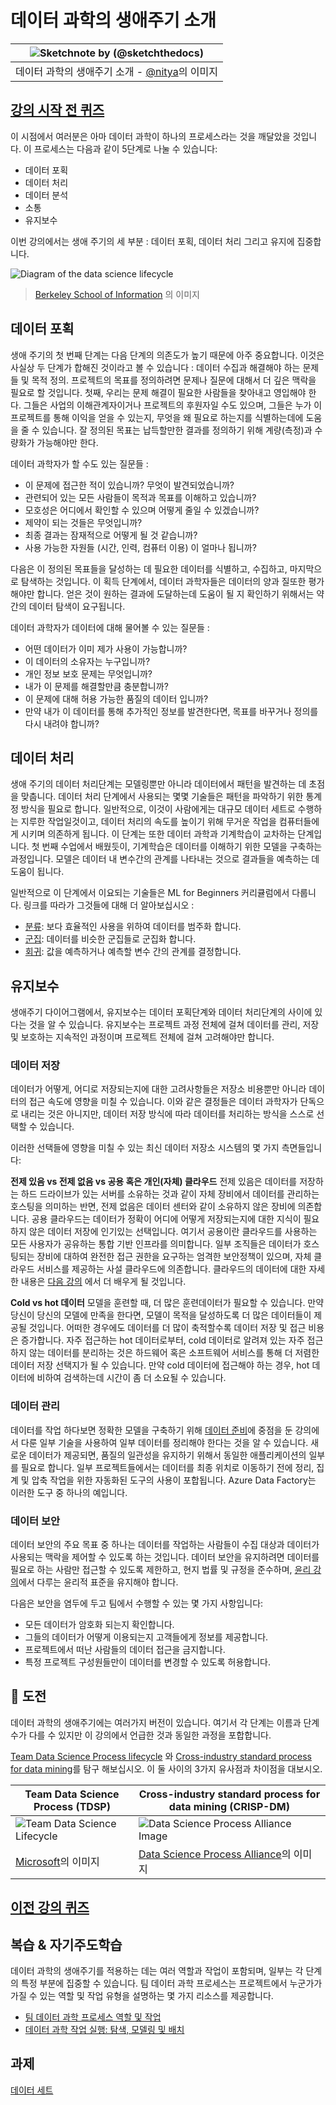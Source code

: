 # 데이터 과학의 생애주기 소개

|![ Sketchnote by [(@sketchthedocs)](https://sketchthedocs.dev) ](../../../sketchnotes/14-DataScience-Lifecycle.png)|
|:---:|
| 데이터 과학의 생애주기 소개 - [@nitya](https://twitter.com/nitya)의 이미지 |

## [강의 시작 전 퀴즈](https://red-water-0103e7a0f.azurestaticapps.net/quiz/26)

이 시점에서 여러분은 아마 데이터 과학이 하나의 프로세스라는 것을 깨달았을 것입니다. 이 프로세스는 다음과 같이 5단계로 나눌 수 있습니다:

- 데이터 포획
- 데이터 처리
- 데이터 분석
- 소통
- 유지보수


이번 강의에서는 생애 주기의 세 부분 : 데이터 포획, 데이터 처리 그리고 유지에 집중합니다.

![Diagram of the data science lifecycle](.././images/data-science-lifecycle.jpg)
> [Berkeley School of Information](https://ischoolonline.berkeley.edu/data-science/what-is-data-science/) 의 이미지

## 데이터 포획

생애 주기의 첫 번째 단계는 다음 단계의 의존도가 높기 때문에 아주 중요합니다. 이것은 사실상 두 단계가 합해진 것이라고 볼 수 있습니다 : 데이터 수집과 해결해야 하는 문제들 및 목적 정의.
프로젝트의 목표를 정의하려면 문제나 질문에 대해서 더 깊은 맥락을 필요로 할 것입니다. 첫째, 우리는 문제 해결이 필요한 사람들을 찾아내고 영입해야 한다. 그들은 사업의 이해관계자이거나 프로젝트의 후원자일 수도 있으며, 그들은 누가 이 프로젝트를 통해 이익을 얻을 수 있는지, 무엇을 왜 필요로 하는지를 식별하는데에 도움을 줄 수 있습니다. 잘 정의된 목표는 납득할만한 결과를 정의하기 위해 계량(측정)과 수량화가 가능해야만 한다.

데이터 과학자가 할 수도 있는 질문들 :
-	이 문제에 접근한 적이 있습니까? 무엇이 발견되었습니까?
-	관련되어 있는 모든 사람들이 목적과 목표를 이해하고 있습니까?
-	모호성은 어디에서 확인할 수 있으며 어떻게 줄일 수 있겠습니까?
-	제약이 되는 것들은 무엇입니까?
-	최종 결과는 잠재적으로 어떻게 될 것 같습니까?
-	사용 가능한 자원들 (시간, 인력, 컴퓨터 이용) 이 얼마나 됩니까?

다음은 이 정의된 목표들을 달성하는 데 필요한 데이터를 식별하고, 수집하고, 마지막으로 탐색하는 것입니다. 이 획득 단계에서, 데이터 과학자들은 데이터의 양과 질또한 평가해야만 합니다. 얻은 것이 원하는 결과에 도달하는데 도움이 될 지 확인하기 위해서는 약간의 데이터 탐색이 요구됩니다.

데이터 과학자가 데이터에 대해 물어볼 수 있는 질문들 :
-	어떤 데이터가 이미 제가 사용이 가능합니까?
-	이 데이터의 소유자는 누구입니까?
-	개인 정보 보호 문제는 무엇입니까? 
-	내가 이 문제를 해결할만큼 충분합니까?
-	이 문제에 대해 허용 가능한 품질의 데이터 입니까?
-	만약 내가 이 데이터를 통해 추가적인 정보를 발견한다면, 목표를 바꾸거나 정의를 다시 내려야 합니까?

## 데이터 처리

생애 주기의 데이터 처리단계는 모델링뿐만 아니라 데이터에서 패턴을 발견하는 데 초점을 맞춥니다. 데이터 처리 단계에서 사용되는 몇몇 기술들은 패턴을 파악하기 위한 통계정 방식을 필요로 합니다. 일반적으로, 이것이 사람에게는 대규모 데이터 세트로 수행하는 지루한 작업일것이고, 데이터 처리의 속도를 높이기 위해 무거운 작업을 컴퓨터들에게 시키며 의존하게 됩니다. 이 단계는 또한 데이터 과학과 기계학습이 교차하는 단계입니다. 첫 번째 수업에서 배웠듯이, 기계학습은 데이터를 이해하기 위한 모델을 구축하는 과정입니다. 모델은 데이터 내 변수간의 관계를 나타내는 것으로 결과들을 예측하는 데 도움이 됩니다.

일반적으로 이 단계에서 이요되는 기술들은 ML for Beginners 커리큘럼에서 다룹니다. 링크를 따라가 그것들에 대해 더 알아보십시오 :

- [분류](https://github.com/microsoft/ML-For-Beginners/tree/main/4-Classification):  보다 효율적인 사용을 위하여 데이터를 범주화 합니다.
- [군집](https://github.com/microsoft/ML-For-Beginners/tree/main/5-Clustering): 데이터를 비슷한 군집들로 군집화 합니다.
- [회귀](https://github.com/microsoft/ML-For-Beginners/tree/main/2-Regression): 값을 예측하거나 예측할 변수 간의 관계를 결정합니다.

## 유지보수
생애주기 다이어그램에서, 유지보수는 데이터 포획단계와 데이터 처리단계의 사이에 있다는 것을 알 수 있습니다. 유지보수는 프로젝트 과정 전체에 걸쳐 데이터를 관리, 저장 및 보호하는 지속적인 과정이며 프로젝트 전체에 걸쳐 고려해야만 합니다.

### 데이터 저장
데이터가 어떻게, 어디로 저장되는지에 대한 고려사항들은 저장소 비용뿐만 아니라 데이터의 접근 속도에 영향을 미칠 수 있습니다. 이와 같은 결정들은 데이터 과학자가 단독으로 내리는 것은 아니지만, 데이터 저장 방식에 따라 데이터를 처리하는 방식을 스스로 선택할 수 있습니다.

이러한 선택들에 영향을 미칠 수 있는 최신 데이터 저장소 시스템의 몇 가지 측면들입니다:

**전제 있음 vs 전제 없음 vs 공용 혹은 개인(자체) 클라우드**
전제 있음은 데이터를 저장하는 하드 드라이브가 있는 서버를 소유하는 것과 같이 자체 장비에서 데이터를 관리하는 호스팅을 의미하는 반면, 전제 없음은 데이터 센터와 같이 소유하지 않은 장비에 의존합니다. 공용 클라우드는 데이터가 정확이 어디에 어떻게 저장되는지에 대한 지식이 필요하지 않은 데이터 저장에 인기있는 선택입니다. 여기서 공용이란 클라우드를 사용하는 모든 사용자가 공유하는 통합 기반 인프라를 의미합니다. 일부 조직들은 데이터가 호스팅되는 장비에 대하여 완전한 접근 권한을 요구하는 엄격한 보안정책이 있으며, 자체 클라우드 서비스를 제공하는 사설 클라우드에 의존합니다. 클라우드의 데이터에 대한 자세한 내용은 [다음 강의](5-Data-Science-In-Cloud) 에서 더 배우게 될 것입니다.

**Cold vs hot 데이터** 
모델을 훈련할 때, 더 많은 훈련데이터가 필요할 수 있습니다. 만약 당신이 당신의 모델에 만족을 한다면, 모델이 목적을 달성하도록 더 많은 데이터들이 제공될 것입니다. 어떠한 경우에도 데이터를 더 많이 축적할수록 데이터 저장 및 접근 비용은 증가합니다. 자주 접근하는 hot 데이터로부터, cold 데이터로 알려져 있는 자주 접근하지 않는 데이터를 분리하는 것은 하드웨어 혹은 소프트웨어 서비스를 통해 더 저렴한 데이터 저장 선택지가 될 수 있습니다. 만약 cold 데이터에 접근해야 하는 경우, hot 데이터에 비하여 검색하는데 시간이 좀 더 소요될 수 있습니다.

### 데이터 관리
데이터를 작업 하다보면 정확한 모델을 구축하기 위해 [데이터 준비](2-Working-With-Data\08-data-preparation)에 중점을 둔 강의에서 다룬 일부 기술을 사용하여 일부 데이터를 정리해야 한다는 것을 알 수 있습니다. 새로운 데이터가 제공되면, 품질의 일관성을 유지하기 위해서 동일한 애플리케이션의 일부를 필요로 합니다. 일부 프로젝트들에서는 데이터를 최종 위치로 이동하기 전에 정리, 집계 및 압축 작업을 위한 자동화된 도구의 사용이 포합됩니다. Azure Data Factory는 이러한 도구 중 하나의 예입니다.

### 데이터 보안
데이터 보안의 주요 목표 중 하나는 데이터를 작업하는 사람들이 수집 대상과 데이터가 사용되는 맥락을 제어할 수 있도록 하는 것입니다. 데이터 보안을 유지하려면 데이터를 필요로 하는 사람만 접근할 수 있도록 제한하고, 현지 법률 및 규정을 준수하며, [윤리 강의](1-Introduction\02-ethics)에서 다루는 윤리적 표준을 유지해야 합니다.

다음은 보안을 염두에 두고 팀에서 수행할 수 있는 몇 가지 사항입니다:
- 모든 데이터가 암호화 되는지 확인합니다.
- 그들의 데이터가 어떻게 이용되는지 고객들에게 정보를 제공합니다.
- 프로젝트에서 떠난 사람들의 데이터 접근을 금지합니다.
- 특정 프로젝트 구성원들만이 데이터를 변경할 수 있도록 허용합니다.


## 🚀 도전

데이터 과학의 생애주기에는 여러가지 버전이 있습니다. 여기서 각 단계는 이름과 단계 수가 다를 수 있지만 이 강의에서 언급한 것과 동일한 과정을 포합합니다.

[Team Data Science Process lifecycle](https://docs.microsoft.com/en-us/azure/architecture/data-science-process/lifecycle) 와 [Cross-industry standard process for data mining](https://www.datascience-pm.com/crisp-dm-2/)를 탐구 해보십시오. 이 둘 사이의 3가지 유사점과 차이점을 대보시오.

|Team Data Science Process (TDSP)|Cross-industry standard process for data mining (CRISP-DM)|
|--|--|
|![Team Data Science Lifecycle](.././images/tdsp-lifecycle2.png) | ![Data Science Process Alliance Image](.././images/CRISP-DM.png) |
| [Microsoft](https://docs.microsoft.comazure/architecture/data-science-process/lifecycle)의 이미지 | [Data Science Process Alliance](https://www.datascience-pm.com/crisp-dm-2/)의 이미지 |

## [이전 강의 퀴즈](https://red-water-0103e7a0f.azurestaticapps.net/quiz/27)

## 복습 & 자기주도학습

데이터 과학의 생애주기를 적용하는 데는 여러 역할과 작업이 포함되며, 일부는 각 단계의 특정 부분에 집중할 수 있습니다. 팀 데이터 과학 프로세스는 프로젝트에서 누군가가 가질 수 있는 역할 및 작업 유형을 설명하는 몇 가지 리소스를 제공합니다.

* [팀 데이터 과학 프로세스 역할 및 작업](https://docs.microsoft.com/en-us/azure/architecture/data-science-process/roles-tasks)
* [데이터 과학 작업 실행: 탐색, 모델링 및 배치](https://docs.microsoft.com/en-us/azure/architecture/data-science-process/execute-data-science-tasks)

## 과제
[데이터 세트 ](assignment.md)
